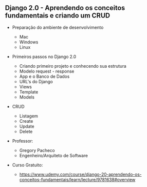 ## Django 2.0 - Aprendendo os conceitos fundamentais e criando um CRUD

* Preparação do ambiente de desenvolvimento
    * Mac
    * Windows
    * Linux

* Primeiros passos no Django 2.0
    * Criando primeiro projeto e conhecendo sua estrutura
    * Modelo request - response
    * App e o Banco de Dados
    * URL's do Django
    * Views
    * Template
    * Models

* CRUD
    * Listagem
    * Create
    * Update
    * Delete

* Professor:
    * Gregory Pacheco
    * Engenheiro/Arquiteto de Software

* Curso Gratuito:
    * https://www.udemy.com/course/django-20-aprendendo-os-conceitos-fundamentais/learn/lecture/9781638#overview